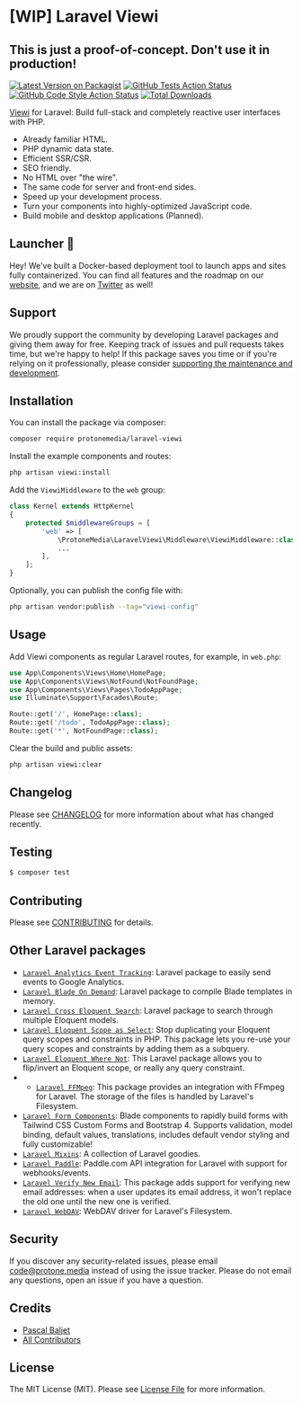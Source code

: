# [WIP] Laravel Viewi
## This is just a proof-of-concept. Don't use it in production!

[![Latest Version on Packagist](https://img.shields.io/packagist/v/protonemedia/laravel-viewi.svg?style=flat-square)](https://packagist.org/packages/protonemedia/laravel-viewi)
[![GitHub Tests Action Status](https://img.shields.io/github/workflow/status/protonemedia/laravel-viewi/run-tests?label=tests)](https://github.com/protonemedia/laravel-viewi/actions?query=workflow%3Arun-tests+branch%3Amain)
[![GitHub Code Style Action Status](https://img.shields.io/github/workflow/status/protonemedia/laravel-viewi/Check%20&%20fix%20styling?label=code%20style)](https://github.com/protonemedia/laravel-viewi/actions?query=workflow%3A"Check+%26+fix+styling"+branch%3Amain)
[![Total Downloads](https://img.shields.io/packagist/dt/protonemedia/laravel-viewi.svg?style=flat-square)](https://packagist.org/packages/protonemedia/laravel-viewi)

[Viewi](https://viewi.net) for Laravel: Build full-stack and completely reactive user interfaces with PHP.

* Already familiar HTML.
* PHP dynamic data state.
* Efficient SSR/CSR.
* SEO friendly.
* No HTML over "the wire".
* The same code for server and front-end sides.
* Speed up your development process.
* Turn your components into highly-optimized JavaScript code.
* Build mobile and desktop applications (Planned).

## Launcher 🚀

Hey! We've built a Docker-based deployment tool to launch apps and sites fully containerized. You can find all features and the roadmap on our [website](https://uselauncher.com), and we are on [Twitter](https://twitter.com/uselauncher) as well!

## Support

We proudly support the community by developing Laravel packages and giving them away for free. Keeping track of issues and pull requests takes time, but we're happy to help! If this package saves you time or if you're relying on it professionally, please consider [supporting the maintenance and development](https://github.com/sponsors/pascalbaljet).

## Installation

You can install the package via composer:

```bash
composer require protonemedia/laravel-viewi
```

Install the example components and routes:

```bash
php artisan viewi:install
```

Add the `ViewiMiddleware` to the `web` group:

```php
class Kernel extends HttpKernel
{
    protected $middlewareGroups = [
        'web' => [
            \ProtoneMedia\LaravelViewi\Middleware\ViewiMiddleware::class,
            ...
        ],
    ];
}
```

Optionally, you can publish the config file with:

```bash
php artisan vendor:publish --tag="viewi-config"
```

## Usage

Add Viewi components as regular Laravel routes, for example, in `web.php`:

```php
use App\Components\Views\Home\HomePage;
use App\Components\Views\NotFound\NotFoundPage;
use App\Components\Views\Pages\TodoAppPage;
use Illuminate\Support\Facades\Route;

Route::get('/', HomePage::class);
Route::get('/todo', TodoAppPage::class);
Route::get('*', NotFoundPage::class);
```

Clear the build and public assets:

```bash
php artisan viewi:clear
```

## Changelog

Please see [CHANGELOG](CHANGELOG.md) for more information about what has changed recently.

## Testing

```bash
$ composer test
```

## Contributing

Please see [CONTRIBUTING](CONTRIBUTING.md) for details.

## Other Laravel packages

* [`Laravel Analytics Event Tracking`](https://github.com/protonemedia/laravel-analytics-event-tracking): Laravel package to easily send events to Google Analytics.
* [`Laravel Blade On Demand`](https://github.com/protonemedia/laravel-blade-on-demand): Laravel package to compile Blade templates in memory.
* [`Laravel Cross Eloquent Search`](https://github.com/protonemedia/laravel-cross-eloquent-search): Laravel package to search through multiple Eloquent models.
* [`Laravel Eloquent Scope as Select`](https://github.com/protonemedia/laravel-eloquent-scope-as-select): Stop duplicating your Eloquent query scopes and constraints in PHP. This package lets you re-use your query scopes and constraints by adding them as a subquery.
* [`Laravel Eloquent Where Not`](https://github.com/protonemedia/laravel-eloquent-where-not): This Laravel package allows you to flip/invert an Eloquent scope, or really any query constraint.
* * [`Laravel FFMpeg`](https://github.com/protonemedia/laravel-ffmpeg): This package provides an integration with FFmpeg for Laravel. The storage of the files is handled by Laravel's Filesystem.
* [`Laravel Form Components`](https://github.com/protonemedia/laravel-form-components): Blade components to rapidly build forms with Tailwind CSS Custom Forms and Bootstrap 4. Supports validation, model binding, default values, translations, includes default vendor styling and fully customizable!
* [`Laravel Mixins`](https://github.com/protonemedia/laravel-mixins): A collection of Laravel goodies.
* [`Laravel Paddle`](https://github.com/protonemedia/laravel-paddle): Paddle.com API integration for Laravel with support for webhooks/events.
* [`Laravel Verify New Email`](https://github.com/protonemedia/laravel-verify-new-email): This package adds support for verifying new email addresses: when a user updates its email address, it won't replace the old one until the new one is verified.
* [`Laravel WebDAV`](https://github.com/protonemedia/laravel-webdav): WebDAV driver for Laravel's Filesystem.

## Security

If you discover any security-related issues, please email code@protone.media instead of using the issue tracker. Please do not email any questions, open an issue if you have a question.

## Credits

- [Pascal Baljet](https://github.com/pascalbaljet)
- [All Contributors](../../contributors)

## License

The MIT License (MIT). Please see [License File](LICENSE.md) for more information.
